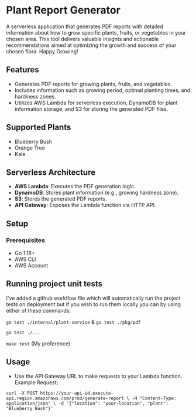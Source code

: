 # Plant Report Generator

A serverless application that generates PDF reports with detailed information about how to grow specific plants, fruits, or vegetables in your chosen area. This tool delivers valuable insights and actionable recommendations aimed at optimizing the growth and success of your chosen flora. Happy Growing!

## Features

- Generates PDF reports for growing plants, fruits, and vegetables.
- Includes information such as growing period, optimal planting times, and hardiness zones.
- Utilizes AWS Lambda for serverless execution, DynamoDB for plant information storage, and S3 for storing the generated PDF files.

## Supported Plants

- Blueberry Bush
- Orange Tree
- Kale

## Serverless Architecture

- **AWS Lambda**: Executes the PDF generation logic.
- **DynamoDB**: Stores plant information (e.g., growing hardness zone).
- **S3**: Stores the generated PDF reports.
- **API Gateway**: Exposes the Lambda function via HTTP API.

## Setup

### Prerequisites

- Go 1.18+
- AWS CLI
- AWS Account

## Running project unit tests

I've added a github workflow file which will automatically run the project tests on deployment but if you wish to run them locally you can by using either of these commands:

`go test ./internal/plant-service` & `go test ./pkg/pdf`

`go test ./...`  

`make test`  (My preference)

## Usage

- Use the API Gateway URL to make requests to your Lambda function.
  Example Request:

`curl -X POST https://your-api-id.execute-api.region.amazonaws.com/prod/generate-report \
-H "Content-Type: application/json" \
-d '{"location": "your-location", "plant": "Blueberry Bush"}'`

  
